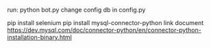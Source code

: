 run: python bot.py 
change config db in config.py



pip install selenium
pip install mysql-connector-python
link document
https://dev.mysql.com/doc/connector-python/en/connector-python-installation-binary.html
